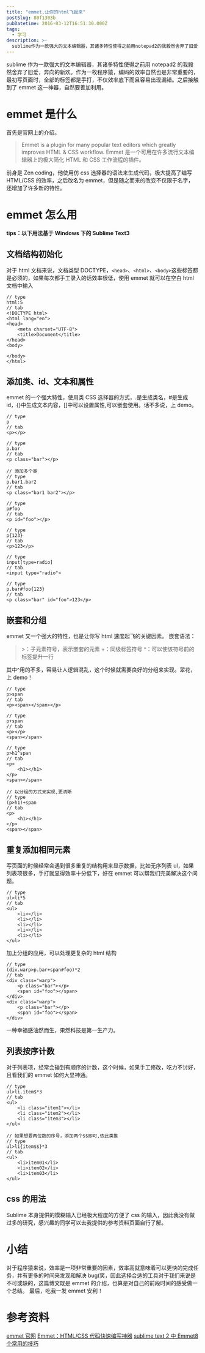```yaml
---
title: "emmet,让你的html飞起来"
postSlug: 80f1303b
pubDatetime: 2016-03-12T16:51:30.000Z
tags:
  - 学习
description: >-
  sublime作为一款强大的文本编辑器，其诸多特性使得之前用notepad2的我毅然舍弃了旧爱，奔向的新欢。作为一枚程序猿，编码的效率自然也是非常重要的，最初写页面时，全部的标签都是手打，不仅效率底下而且容易出现漏错。之后接触到了emmet这一神器，自然要善加利用。
---
```


sublime 作为一款强大的文本编辑器，其诸多特性使得之前用 notepad2 的我毅然舍弃了旧爱，奔向的新欢。作为一枚程序猿，编码的效率自然也是非常重要的，最初写页面时，全部的标签都是手打，不仅效率底下而且容易出现漏错。之后接触到了 emmet 这一神器，自然要善加利用。

<!-- more -->

# emmet 是什么

首先是官网上的介绍。

> Emmet is a plugin for many popular text editors which greatly improves HTML & CSS workflow.
> Emmet 是一个可用在许多流行文本编辑器上的极大简化 HTML 和 CSS 工作流程的插件。

前身是 Zen coding，他使用仿 css 选择器的语法来生成代码，极大提高了编写 HTML/CSS 的效率，之后改名为 emmet，但是随之而来的改变不仅限于名字，还增加了许多新的特性。

# emmet 怎么用

**tips：以下用法基于 Windows 下的 Sublime Text3**

## 文档结构初始化

对于 html 文档来说，文档类型 DOCTYPE，`<head>`、`<html>`、`<body>`这些标签都是必须的，如果每次都手工录入的话效率很低，使用 emmet 就可以在空白 html 文档中输入

```
// type
html:5
// tab
<!DOCTYPE html>
<html lang="en">
<head>
	<meta charset="UTF-8">
	<title>Document</title>
</head>
<body>

</body>
</html>

```

## 添加类、id、文本和属性

emmet 的一个强大特性，使用类 CSS 选择器的方式，.是生成类名，#是生成 id，{}中生成文本内容，[]中可以设置属性,可以嵌套使用。话不多说，上 demo。

```
// type
p
// tab
<p></p>

// type
p.bar
// tab
<p class="bar"></p>

// 添加多个类
// type
p.bar1.bar2
// tab
<p class="bar1 bar2"></p>

// type
p#foo
// tab
<p id="foo"></p>

// type
p{123}
// tab
<p>123</p>

// type
input[type=radio]
// tab
<input type="radio">

// type
p.bar#foo{123}
// tab
<p class="bar" id="foo">123</p>
```

## 嵌套和分组

emmet 又一个强大的特性，也是让你写 html 速度起飞的关键因素。
嵌套语法：

> \>：子元素符号，表示嵌套的元素 +：同级标签符号
> ^：可以使该符号前的标签提升一行

其中^用的不多，容易让人逻辑混乱，这个时候就需要良好的分组来实现。翠花，上 demo！

```
// type
p>span
// tab
<p><span></span></p>

// type
p+span
// tab
<p></p>
<span></span>

// type
p>h1^span
// tab
<p>
	<h1></h1>
</p>
<span></span>

// 以分组的方式来实现,更清晰
// type
(p>h1)+span
// tab
<p>
	<h1></h1>
</p>
<span></span>
```

## 重复添加相同元素

写页面的时候经常会遇到很多重复的结构用来显示数据，比如无序列表 ul，如果列表项很多，手打就显得效率十分低下，好在 emmet 可以帮我们完美解决这个问题。

```
// type
ul>li*5
// tab
<ul>
	<li></li>
	<li></li>
	<li></li>
	<li></li>
	<li></li>
</ul>
```

加上分组的应用，可以处理更复杂的 html 结构

```
// type
(div.warp>p.bar+span#foo)*2
// tab
<div class="warp">
	<p class="bar"></p>
	<span id="foo"></span>
</div>
<div class="warp">
	<p class="bar"></p>
	<span id="foo"></span>
</div>
```

一种幸福感油然而生，果然科技是第一生产力。

## 列表按序计数

对于列表项，经常会碰到有顺序的计数，这个时候，如果手工修改，吃力不讨好，且看我们的 emmet 如何大显神通。

```
// type
ul>li.item$*3
// tab
<ul>
	<li class="item1"></li>
	<li class="item2"></li>
	<li class="item3"></li>
</ul>

// 如果想要两位数的序号，添加两个$$即可,依此类推
// type
ul>li{item$$}*3
// tab
<ul>
	<li>item01</li>
	<li>item02</li>
	<li>item03</li>
</ul>
```

## css 的用法

Sublime 本身提供的模糊输入已经极大程度的方便了 css 的输入，因此我没有做过多的研究，感兴趣的同学可以去我提供的参考资料页面自行了解。

# 小结

对于程序猿来说，效率是一项非常重要的因素，效率高就意味着可以更快的完成任务，并有更多的时间来发现和解决 bug(笑，因此选择合适的工具对于我们来说是不可或缺的，这篇博文既是 emmet 的介绍，也算是对自己的前段时间的感受做一个总结。
最后，吃我一发 emmet 安利！

# 参考资料

[emmet 官网](https://emmet.io/)
[Emmet：HTML/CSS 代码快速编写神器](https://www.iteye.com/news/27580)
[sublime text 2 中 Emmet8 个常用的技巧](https://blog.csdn.net/lmmilove/article/details/9181323)
